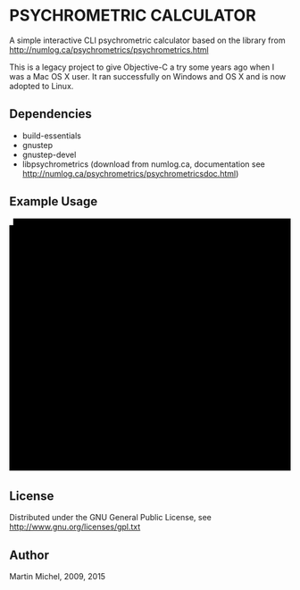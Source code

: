 # PSYCHROMETRIC CALCULATOR

A simple interactive CLI psychrometric calculator based on the library from
http://numlog.ca/psychrometrics/psychrometrics.html

This is a legacy project to give Objective-C a try some years ago when I was a Mac
OS X user. It ran successfully on Windows and OS X and is now adopted to Linux.

## Dependencies
* build-essentials
* gnustep
* gnustep-devel
* libpsychrometrics (download from numlog.ca, documentation see http://numlog.ca/psychrometrics/psychrometricsdoc.html)

## Example Usage
![Terminal Example](terminal.gif)


## License

Distributed under the GNU General Public License, see
http://www.gnu.org/licenses/gpl.txt

## Author

Martin Michel, 2009, 2015
